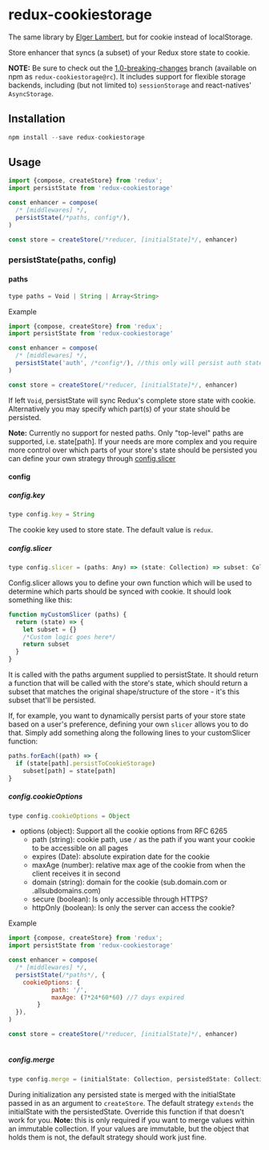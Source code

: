 redux-cookiestorage
==================

The same library by [Elger Lambert](https://github.com/elgerlambert/redux-localstorage), but for cookie instead of localStorage.

Store enhancer that syncs (a subset) of your Redux store state to cookie.

**NOTE:** Be sure to check out the [1.0-breaking-changes](https://github.com/elgerlambert/redux-sessionstorage/tree/1.0-breaking-changes) branch (available on npm as `redux-cookiestorage@rc`). It includes support for flexible storage backends, including (but not limited to) `sessionStorage` and react-natives' `AsyncStorage`.

## Installation
```js
npm install --save redux-cookiestorage
```

## Usage
```js
import {compose, createStore} from 'redux';
import persistState from 'redux-cookiestorage'

const enhancer = compose(
  /* [middlewares] */,
  persistState(/*paths, config*/),
)

const store = createStore(/*reducer, [initialState]*/, enhancer)
```

### persistState(paths, config)
#### paths
```js
type paths = Void | String | Array<String>
```

Example
```js
import {compose, createStore} from 'redux';
import persistState from 'redux-cookiestorage'

const enhancer = compose(
  /* [middlewares] */,
  persistState('auth', /*config*/), //this only will persist auth state into cookie
)

const store = createStore(/*reducer, [initialState]*/, enhancer)
```

If left `Void`, persistState will sync Redux's complete store state with cookie. Alternatively you may specify which part(s) of your state should be persisted.

**Note:** Currently no support for nested paths. Only "top-level" paths are supported, i.e. state[path]. If your needs are more complex and you require more control over
which parts of your store's state should be persisted you can define your own strategy through [config.slicer](#configslicer)

#### config
##### config.key
```js
type config.key = String
```
The cookie key used to store state. The default value is `redux`.

##### config.slicer
```js
type config.slicer = (paths: Any) => (state: Collection) => subset: Collection
```
Config.slicer allows you to define your own function which will be used to determine which parts should be synced with cookie. It should look something like this:
```js
function myCustomSlicer (paths) {
  return (state) => {
    let subset = {}
    /*Custom logic goes here*/
    return subset
  }
}
```
It is called with the paths argument supplied to persistState. It should return a function that will be called with the store's state, which should return a subset that matches the original shape/structure of the store - it's this subset that'll be persisted.

If, for example, you want to dynamically persist parts of your store state based on a user's preference, defining your own `slicer` allows you to do that. Simply add something along the following lines to your customSlicer function:

```js
paths.forEach((path) => {
  if (state[path].persistToCookieStorage)
    subset[path] = state[path]
}
```

##### config.cookieOptions
```js
type config.cookieOptions = Object
```
- options (object): Support all the cookie options from RFC 6265
  - path (string): cookie path, use `/` as the path if you want your cookie to be accessible on all pages
  - expires (Date): absolute expiration date for the cookie
  - maxAge (number): relative max age of the cookie from when the client receives it in second
  - domain (string): domain for the cookie (sub.domain.com or .allsubdomains.com)
  - secure (boolean): Is only accessible through HTTPS?
  - httpOnly (boolean): Is only the server can access the cookie?

Example
```js
import {compose, createStore} from 'redux';
import persistState from 'redux-cookiestorage'

const enhancer = compose(
  /* [middlewares] */,
  persistState(/*paths*/, {
    cookieOptions: {
            path: '/',
            maxAge: (7*24*60*60) //7 days expired
        }
  }),
)

const store = createStore(/*reducer, [initialState]*/, enhancer)
	
```

##### config.merge
```js
type config.merge = (initialState: Collection, persistedState: Collection) => finalInitialState: Collection
```
During initialization any persisted state is merged with the initialState passed in as an argument to `createStore`.
The default strategy `extends` the initialState with the persistedState. Override this function if that doesn't work for you. **Note:** this is only required if you want to merge values within an immutable collection. If your values are immutable, but the object that holds them is not, the default strategy should work just fine.

